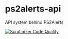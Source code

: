 # ps2alerts-api
API system behind PS2Alerts

[![Scrutinizer Code Quality](https://scrutinizer-ci.com/g/Maelstrome26/ps2alerts-api/badges/quality-score.png?b=master)](https://scrutinizer-ci.com/g/Maelstrome26/ps2alerts-api/?branch=master)

